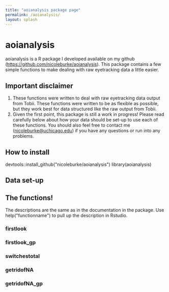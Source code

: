 ```yaml
---
title: "aoianalysis package page"
permalink: /aoianalysis/
layout: splash
---
```

# aoianalysis  

aoianalysis is a R package I developed available on my github (https://github.com/nicoleburke/aoianalysis). This package contains a few simple functions to make dealing with raw eyetracking data a little easier. 

## Important disclaimer

1. These functions were written to deal with raw eyetracking data output from Tobii. These functions were written to be as flexible as possible, but they work best for data structured like the raw output from Tobii. 
2. Given the first point, this package is still a work in progress! Please read carefully below about how your data should be set-up to use each of these functions. You should also feel free to contact me (nicoleburke@uchicago.edu) if you have any questions or run into any problems. 


## How to install 
devtools::install_github("nicoleburke/aoianalysis")
library(aoianalysis)

## Data set-up

## The functions! 

The descriptions are the same as in the documentation in the package. Use help("functionname") to pull up the description in Rstudio. 

### firstlook 

### firstlook_gp

### switchestotal

### getridofNA

### getridofNA_gp 





